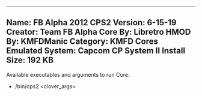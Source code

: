 -----------------------
Name: FB Alpha 2012 CPS2
Version: 6-15-19
Creator: Team FB Alpha
Core By: Libretro
HMOD By: KMFDManic
Category: KMFD Cores
Emulated System: Capcom CP System II
Install Size: 192 KB
-----------------------
Available executables and arguments to run Core:
- /bin/cps2 <rom> <clover_args>
